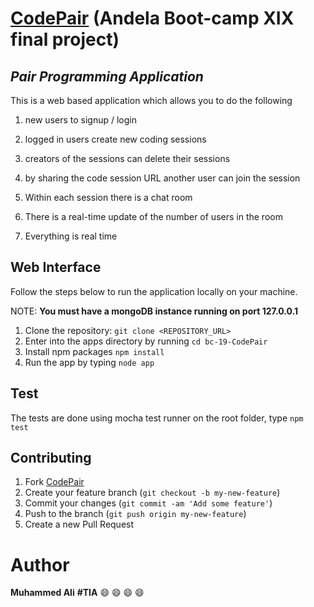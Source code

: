 # [CodePair](https://bc-19-codepair.herokuapp.com/#!/app) (Andela Boot-camp XIX final project)
## *Pair Programming Application*
This is a web based application which allows you to do the following

  1. new users to signup / login

  2. logged in users create new coding sessions

  3. creators of the sessions can delete their sessions

  4. by sharing the code session URL another user can join the session

  5. Within each session there is a chat room

  6. There is a real-time update of the number of users in the room

  7. Everything is real time


## Web Interface
Follow the steps below to run the application locally on your machine.

 NOTE: **You must have a mongoDB instance running on port 127.0.0.1**

 1. Clone the repository: `git clone <REPOSITORY_URL>`
 2. Enter into the apps directory by running `cd bc-19-CodePair`
 3. Install npm packages `npm install`
 4. Run the app by typing `node app`


## Test
The tests are done using mocha test runner on the root folder, type `npm test`

## Contributing
1. Fork [CodePair](https://github.com/codemuhammed/bc-19-CodePair/fork)
2. Create your feature branch (`git checkout -b my-new-feature`)
3. Commit your changes (`git commit -am 'Add some feature'`)
4. Push to the branch (`git push origin my-new-feature`)
5. Create a new Pull Request

# Author
**Muhammed Ali** **#TIA** :smile: :smile: :smile: :smile:

